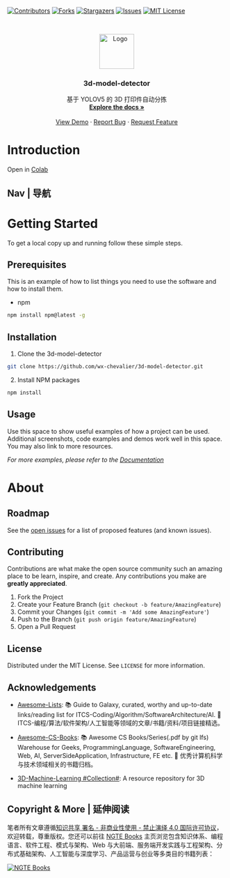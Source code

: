 [![Contributors][contributors-shield]][contributors-url]
[![Forks][forks-shield]][forks-url]
[![Stargazers][stars-shield]][stars-url]
[![Issues][issues-shield]][issues-url]
[![MIT License][license-shield]][license-url]

<!-- PROJECT LOGO -->
<br />
<p align="center">
  <a href="https://github.com/wx-chevalier/3d-model-detector">
    <img src="https://s2.ax1x.com/2020/01/06/lr21MT.png" alt="Logo" width="80" height="80">
  </a>

  <h3 align="center">3d-model-detector</h3>

  <p align="center">
    基于 YOLOV5 的 3D 打印件自动分拣
    <br />
    <a href="https://github.com/wx-chevalier/3d-model-detector"><strong>Explore the docs »</strong></a>
    <br />
    <br />
    <a href="https://github.com/wx-chevalier/3d-model-detector">View Demo</a>
    ·
    <a href="https://github.com/wx-chevalier/3d-model-detector/issues">Report Bug</a>
    ·
    <a href="https://github.com/wx-chevalier/3d-model-detector/issues">Request Feature</a>

  </p>
</p>

<!-- ABOUT THE PROJECT -->

# Introduction

Open in [Colab](https://colab.research.google.com/drive/1EfX1S0cqDVmMwITAGmj6WiLAyEgn7bF2?usp=sharing)

## Nav | 导航

# Getting Started

To get a local copy up and running follow these simple steps.

## Prerequisites

This is an example of how to list things you need to use the software and how to install them.

- npm

```sh
npm install npm@latest -g
```

## Installation

1. Clone the 3d-model-detector

```sh
git clone https://github.com/wx-chevalier/3d-model-detector.git
```

2. Install NPM packages

```sh
npm install
```

<!-- USAGE EXAMPLES -->

## Usage

Use this space to show useful examples of how a project can be used. Additional screenshots, code examples and demos work well in this space. You may also link to more resources.

_For more examples, please refer to the [Documentation](https://example.com)_

# About

<!-- ROADMAP -->

## Roadmap

See the [open issues](https://github.com/wx-chevalier/3d-model-detector/issues) for a list of proposed features (and known issues).

<!-- CONTRIBUTING -->

## Contributing

Contributions are what make the open source community such an amazing place to be learn, inspire, and create. Any contributions you make are **greatly appreciated**.

1. Fork the Project
2. Create your Feature Branch (`git checkout -b feature/AmazingFeature`)
3. Commit your Changes (`git commit -m 'Add some AmazingFeature'`)
4. Push to the Branch (`git push origin feature/AmazingFeature`)
5. Open a Pull Request

<!-- LICENSE -->

## License

Distributed under the MIT License. See `LICENSE` for more information.

<!-- ACKNOWLEDGEMENTS -->

## Acknowledgements

- [Awesome-Lists](https://github.com/wx-chevalier/Awesome-Lists): 📚 Guide to Galaxy, curated, worthy and up-to-date links/reading list for ITCS-Coding/Algorithm/SoftwareArchitecture/AI. 💫 ITCS-编程/算法/软件架构/人工智能等领域的文章/书籍/资料/项目链接精选。

- [Awesome-CS-Books](https://github.com/wx-chevalier/Awesome-CS-Books): :books: Awesome CS Books/Series(.pdf by git lfs) Warehouse for Geeks, ProgrammingLanguage, SoftwareEngineering, Web, AI, ServerSideApplication, Infrastructure, FE etc. :dizzy: 优秀计算机科学与技术领域相关的书籍归档。

- [3D-Machine-Learning #Collection#](https://github.com/timzhang642/3D-Machine-Learning): A resource repository for 3D machine learning

## Copyright & More | 延伸阅读

笔者所有文章遵循[知识共享 署名 - 非商业性使用 - 禁止演绎 4.0 国际许可协议](https://creativecommons.org/licenses/by-nc-nd/4.0/deed.zh)，欢迎转载，尊重版权。您还可以前往 [NGTE Books](https://ng-tech.icu/books/) 主页浏览包含知识体系、编程语言、软件工程、模式与架构、Web 与大前端、服务端开发实践与工程架构、分布式基础架构、人工智能与深度学习、产品运营与创业等多类目的书籍列表：

[![NGTE Books](https://s2.ax1x.com/2020/01/18/19uXtI.png)](https://ng-tech.icu/books/)

<!-- MARKDOWN LINKS & IMAGES -->
<!-- https://www.markdownguide.org/basic-syntax/#reference-style-links -->

[contributors-shield]: https://img.shields.io/github/contributors/wx-chevalier/3d-model-detector.svg?style=flat-square
[contributors-url]: https://github.com/wx-chevalier/3d-model-detector/graphs/contributors
[forks-shield]: https://img.shields.io/github/forks/wx-chevalier/3d-model-detector.svg?style=flat-square
[forks-url]: https://github.com/wx-chevalier/3d-model-detector/network/members
[stars-shield]: https://img.shields.io/github/stars/wx-chevalier/3d-model-detector.svg?style=flat-square
[stars-url]: https://github.com/wx-chevalier/3d-model-detector/stargazers
[issues-shield]: https://img.shields.io/github/issues/wx-chevalier/3d-model-detector.svg?style=flat-square
[issues-url]: https://github.com/wx-chevalier/3d-model-detector/issues
[license-shield]: https://img.shields.io/github/license/wx-chevalier/3d-model-detector.svg?style=flat-square
[license-url]: https://github.com/wx-chevalier/3d-model-detector/blob/master/LICENSE.txt

